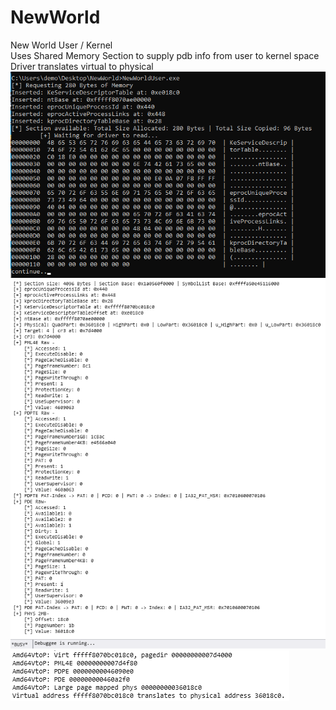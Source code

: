 # NewWorld
New World User / Kernel </br>
Uses Shared Memory Section to supply pdb info from user to kernel space </br>
Driver translates virtual to physical </br>
![Alt text](User.png)
![Alt text](WinDbg.png)
![Alt text](vtop.png)
